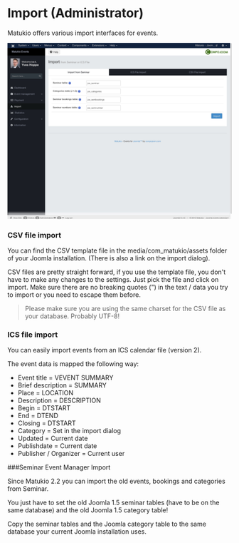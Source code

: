 # Import (Administrator)

Matukio offers various import interfaces for events.

![](import.jpeg)

### CSV file import

You can find the CSV template file in the media/com_matukio/assets folder of your Joomla installation. (There is also a link on the import dialog).

CSV files are pretty straight forward, if you use the template file, you don't have to make any changes to the settings. Just pick the file and click on import. Make sure there are no breaking quotes (") in the text / data you try to import or you need to escape them before.

> Please make sure you are using the same charset for the CSV file as your database. Probably UTF-8!

### ICS file import

You can easily import events from an ICS calendar file (version 2).

The event data is mapped the following way:

* Event title = VEVENT SUMMARY
* Brief description = SUMMARY
* Place = LOCATION
* Description = DESCRIPTION
* Begin = DTSTART
* End = DTEND
* Closing = DTSTART
* Category = Set in the import dialog
* Updated = Current date
* Publishdate = Current date
* Publisher / Organizer = Current user

###Seminar Event Manager Import

Since Matukio 2.2 you can import the old events, bookings and categories from Seminar. 

You just have to set the old Joomla 1.5 seminar tables (have to be on the same database) and the old Joomla 1.5 category table!

Copy the seminar tables and the Joomla category table to the same database your current Joomla installation uses.

